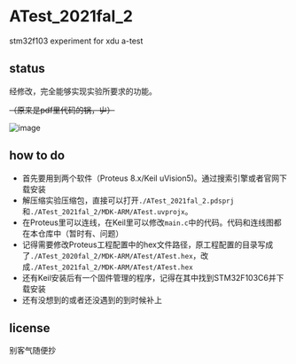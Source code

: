 # ATest_2021fal_2
stm32f103 experiment for xdu a-test

## status
经修改，完全能够实现实验所要求的功能。

~~（原来是pdf里代码的锅，屮）~~

![image](https://user-images.githubusercontent.com/30371828/133403650-346d6de4-fc1a-4520-b294-1f81c019a052.png)

## how to do
- 首先要用到两个软件（Proteus 8.x/Keil uVision5)。通过搜索引擎或者官网下载安装
- 解压缩实验压缩包，直接可以打开`./ATest_2021fal_2.pdsprj`和`./ATest_2021fal_2/MDK-ARM/ATest.uvprojx`。
- 在Proteus里可以连线，在Keil里可以修改`main.c`中的代码。代码和连线图都在本仓库中（暂时有、问题）
- 记得需要修改Proteus工程配置中的hex文件路径，原工程配置的目录写成了`./ATest_2020fal_2/MDK-ARM/ATest/ATest.hex`，改成`./ATest_2021fal_2/MDK-ARM/ATest/ATest.hex`
- 还有Keil安装后有一个固件管理的程序，记得在其中找到STM32F103C6并下载安装
- 还有没想到的或者还没遇到的到时候补上

## license
别客气随便抄
